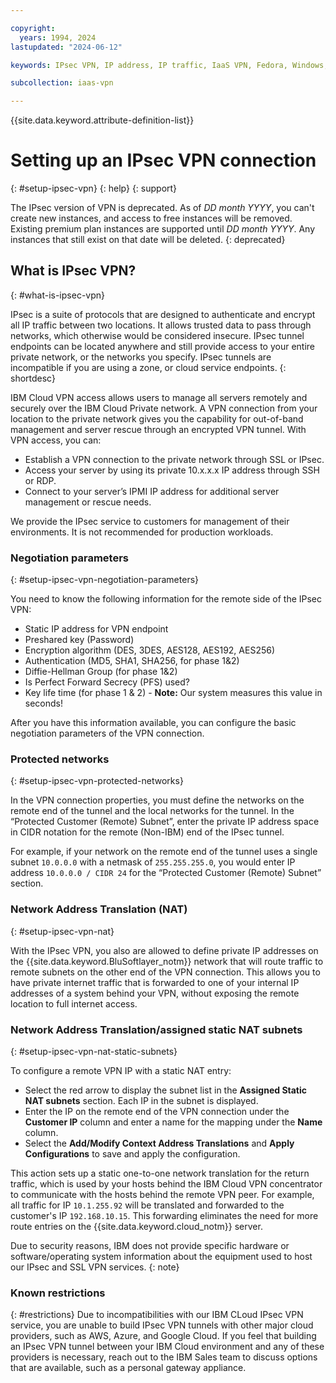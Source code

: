 ```yaml
---

copyright:
  years: 1994, 2024
lastupdated: "2024-06-12"

keywords: IPsec VPN, IP address, IP traffic, IaaS VPN, Fedora, Windows, Linux, SSL VPN

subcollection: iaas-vpn

---
```


{{site.data.keyword.attribute-definition-list}}

# Setting up an IPsec VPN connection
{: #setup-ipsec-vpn}
{: help}
{: support}

The IPsec version of VPN is deprecated. As of _DD month YYYY_, you can't create new instances, and access to free instances will be removed. Existing premium plan instances are supported until _DD month YYYY_. Any instances that still exist on that date will be deleted.
{: deprecated}

## What is IPsec VPN?
{: #what-is-ipsec-vpn}

IPsec is a suite of protocols that are designed to authenticate and encrypt all IP traffic between two locations. It allows trusted data to pass through networks, which otherwise would be considered insecure. IPsec tunnel endpoints can be located anywhere and still provide access to your entire private network, or the networks you specify. IPsec tunnels are incompatible if you are using a zone, or cloud service endpoints.
{: shortdesc}

IBM Cloud VPN access allows users to manage all servers remotely and securely over the IBM Cloud Private network. A VPN connection from your location to the private network gives you the capability for out-of-band management and server rescue through an encrypted VPN tunnel. With VPN access, you can:

* Establish a VPN connection to the private network through SSL or IPsec.
* Access your server by using its private 10.x.x.x IP address through SSH or RDP.
* Connect to your server’s IPMI IP address for additional server management or rescue needs.

We provide the IPsec service to customers for management of their environments. It is not recommended for production workloads.

### Negotiation parameters
{: #setup-ipsec-vpn-negotiation-parameters}

You need to know the following information for the remote side of the IPsec VPN:

- Static IP address for VPN endpoint
- Preshared key (Password)
- Encryption algorithm (DES, 3DES, AES128, AES192, AES256)
- Authentication (MD5, SHA1, SHA256, for phase 1&2)
- Diffie-Hellman Group (for phase 1&2)
- Is Perfect Forward Secrecy (PFS) used?
- Key life time (for phase 1 & 2) - **Note:** Our system measures this value in seconds!

After you have this information available, you can configure the basic negotiation parameters of the VPN connection.

### Protected networks
{: #setup-ipsec-vpn-protected-networks}

In the VPN connection properties, you must define the networks on the remote end of the tunnel and the local networks for the tunnel. In the “Protected Customer (Remote) Subnet”, enter the private IP address space in CIDR notation for the remote (Non-IBM) end of the IPsec tunnel.

For example, if your network on the remote end of the tunnel uses a single subnet `10.0.0.0` with a netmask of `255.255.255.0`, you would enter IP address `10.0.0.0 / CIDR 24` for the “Protected Customer (Remote) Subnet” section.

### Network Address Translation (NAT)
{: #setup-ipsec-vpn-nat}

With the IPsec VPN, you also are allowed to define private IP addresses on the {{site.data.keyword.BluSoftlayer_notm}} network that will route traffic to remote subnets on the other end of the VPN connection. This allows you to have private internet traffic that is forwarded to one of your internal IP addresses of a system behind your VPN, without exposing the remote location to full internet access.

### Network Address Translation/assigned static NAT subnets
{: #setup-ipsec-vpn-nat-static-subnets}

To configure a remote VPN IP with a static NAT entry:

* Select the red arrow to display the subnet list in the **Assigned Static NAT subnets** section. Each IP in the subnet is displayed.
* Enter the IP on the remote end of the VPN connection under the **Customer IP** column and enter a name for the mapping under the **Name** column.
* Select the **Add/Modify Context Address Translations** and **Apply Configurations** to save and apply the configuration.

This action sets up a static one-to-one network translation for the return traffic, which is used by your hosts behind the IBM Cloud VPN concentrator to communicate with the hosts behind the remote VPN peer. For example, all traffic for IP `10.1.255.92` will be translated and forwarded to the customer's IP `192.168.10.15`. This forwarding eliminates the need for more route entries on the {{site.data.keyword.cloud_notm}} server.

Due to security reasons, IBM does not provide specific hardware or software/operating system information about the equipment used to host our IPsec and SSL VPN services.
{: note}

### Known restrictions
{: #restrictions}
Due to incompatibilities with our IBM CLoud IPsec VPN service, you are unable to build IPsec VPN tunnels with other major cloud providers, such as AWS, Azure, and Google Cloud. If you feel that building an IPsec VPN tunnel between your IBM Cloud environment and any of these providers is necessary, reach out to the IBM Sales team to discuss options that are available, such as a personal gateway appliance.

